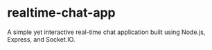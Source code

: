 # realtime-chat-app
A simple yet interactive real-time chat application built using Node.js, Express, and Socket.IO.
